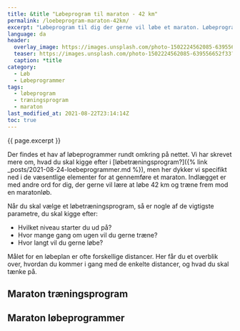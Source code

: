 ```yaml
---
title: &title "Løbeprogram til maraton - 42 km"
permalink: /loebeprogram-maraton-42km/
excerpt: "Løbeprogram til dig der gerne vil løbe et maraton. Løbeprogrammer til maraton tager typisk 16-20 uger, men det kan sagtens betale sig at træne endnu længere, hvis du skal gøre klar til at løbe 42 km."
language: da
header:
  overlay_image: https://images.unsplash.com/photo-1502224562085-639556652f33?ixlib=rb-1.2.1&ixid=MnwxMjA3fDB8MHxwaG90by1wYWdlfHx8fGVufDB8fHx8&auto=format&fit=crop&w=1914&q=80
  teaser: https://images.unsplash.com/photo-1502224562085-639556652f33?ixlib=rb-1.2.1&ixid=MnwxMjA3fDB8MHxwaG90by1wYWdlfHx8fGVufDB8fHx8&auto=format&fit=crop&w=400&q=80
  caption: *title
category:
  - Løb
  - Løbeprogrammer
tags:
  - løbeprogram
  - træningsprogram
  - maraton
last_modified_at: 2021-08-22T23:14:14Z
toc: true
---
```


{{ page.excerpt }}

Der findes et hav af løbeprogrammer rundt omkring på nettet. Vi har skrevet mere om, hvad du skal kigge efter i [løbetræningsprogram?]({% link _posts/2021-08-24-loebeprogrammer.md %}), men her dykker vi specifikt ned i de væsentlige elementer for at gennemføre et maraton. Indlægget er med andre ord for dig, der gerne vil lære at løbe 42 km og træne frem mod en maratonløb.

Når du skal vælge et løbetræningsprogram, så er nogle af de vigtigste parametre, du skal kigge efter:

- Hvilket niveau starter du ud på?
- Hvor mange gang om ugen vil du gerne træne?
- Hvor langt vil du gerne løbe?

Målet for en løbeplan er ofte forskellige distancer. Her får du et overblik over, hvordan du kommer i gang med de enkelte distancer, og hvad du skal tænke på.

## Maraton træningsprogram

## Maraton løbeprogrammer
